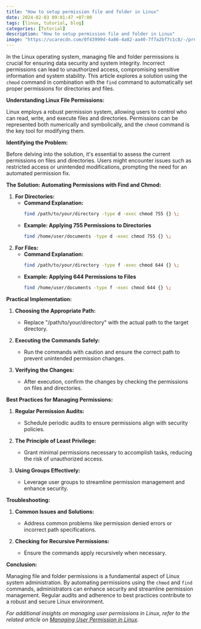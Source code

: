 ```yaml
---
title: "How to setup permission file and folder in Linux"
date: 2024-02-03 09:01:47 +07:00
tags: [linux, tutorial, blog]
categories: [Tutorial]
description: "How to setup permission file and folder in Linux"
image: "https://ucarecdn.com/0f43999d-4a86-4a82-aa40-7f7a2bf7c1c8/-/preview/500x500/-/quality/smart_retina/-/format/auto/"
---
```


In the Linux operating system, managing file and folder permissions is crucial for ensuring data security and system integrity. Incorrect permissions can lead to unauthorized access, compromising sensitive information and system stability. This article explores a solution using the `chmod` command in combination with the `find` command to automatically set proper permissions for directories and files.

**Understanding Linux File Permissions:**

Linux employs a robust permission system, allowing users to control who can read, write, and execute files and directories. Permissions can be represented both numerically and symbolically, and the `chmod` command is the key tool for modifying them.

**Identifying the Problem:**

Before delving into the solution, it's essential to assess the current permissions on files and directories. Users might encounter issues such as restricted access or unintended modifications, prompting the need for an automated permission fix.

**The Solution: Automating Permissions with Find and Chmod:**

1. **For Directories:**
   - **Command Explanation:**
     ```bash
     find /path/to/your/directory -type d -exec chmod 755 {} \;
     ```
   - **Example: Applying 755 Permissions to Directories**
     ```bash
     find /home/user/documents -type d -exec chmod 755 {} \;
     ```
2. **For Files:**
   - **Command Explanation:**
     ```bash
     find /path/to/your/directory -type f -exec chmod 644 {} \;
     ```
   - **Example: Applying 644 Permissions to Files**
     ```bash
     find /home/user/documents -type f -exec chmod 644 {} \;
     ```

**Practical Implementation:**

1. **Choosing the Appropriate Path:**

   - Replace "/path/to/your/directory" with the actual path to the target directory.

2. **Executing the Commands Safely:**

   - Run the commands with caution and ensure the correct path to prevent unintended permission changes.

3. **Verifying the Changes:**
   - After execution, confirm the changes by checking the permissions on files and directories.

**Best Practices for Managing Permissions:**

1. **Regular Permission Audits:**

   - Schedule periodic audits to ensure permissions align with security policies.

2. **The Principle of Least Privilege:**

   - Grant minimal permissions necessary to accomplish tasks, reducing the risk of unauthorized access.

3. **Using Groups Effectively:**
   - Leverage user groups to streamline permission management and enhance security.

**Troubleshooting:**

1. **Common Issues and Solutions:**

   - Address common problems like permission denied errors or incorrect path specifications.

2. **Checking for Recursive Permissions:**
   - Ensure the commands apply recursively when necessary.

**Conclusion:**

Managing file and folder permissions is a fundamental aspect of Linux system administration. By automating permissions using the `chmod` and `find` commands, administrators can enhance security and streamline permission management. Regular audits and adherence to best practices contribute to a robust and secure Linux environment.

_For additional insights on managing user permissions in Linux, refer to the related article on [Managing User Permission in Linux](https://tulisan.masdzub.com/managing-user-permission-in-linux.aspx/)._
